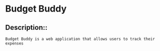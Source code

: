 # **Budget Buddy**

## Description::

    Budget Buddy is a web application that allows users to track their expenses
